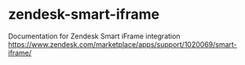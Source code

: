 # zendesk-smart-iframe
Documentation for Zendesk Smart iFrame integration https://www.zendesk.com/marketplace/apps/support/1020069/smart-iframe/
